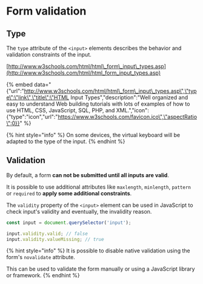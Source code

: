 # Form validation

## Type

The `type` attribute of the `<input>` elements describes the behavior and validation constraints of the input.

[http://www.w3schools.com/html/html\_form\_input\_types.asp](http://www.w3schools.com/html/html_form_input_types.asp)

{% embed data="{\"url\":\"http://www.w3schools.com/html/html\_form\_input\_types.asp\",\"type\":\"link\",\"title\":\"HTML Input Types\",\"description\":\"Well organized and easy to understand Web building tutorials with lots of examples of how to use HTML, CSS, JavaScript, SQL, PHP, and XML.\",\"icon\":{\"type\":\"icon\",\"url\":\"https://www.w3schools.com/favicon.ico\",\"aspectRatio\":0}}" %}

{% hint style="info" %}
On some devices, the virtual keyboard will be adapted to the type of the input.
{% endhint %}

## Validation

By default, a form **can not be submitted until all inputs are valid**.

It is possible to use additional attributes like `maxlength`, `minlength`, `pattern` or `required` to **apply some additional constraints**.

The `validity` property of the `<input>` element can be used in JavaScript to check input's validity and eventually, the invalidity reason.

```javascript
const input = document.querySelector('input');

input.validity.valid; // false
input.validity.valueMissing; // true
```

{% hint style="info" %}
It is possible to disable native validation using the form's `novalidate` attribute.

This can be used to validate the form manually or using a JavaScript library or framework.
{% endhint %}



